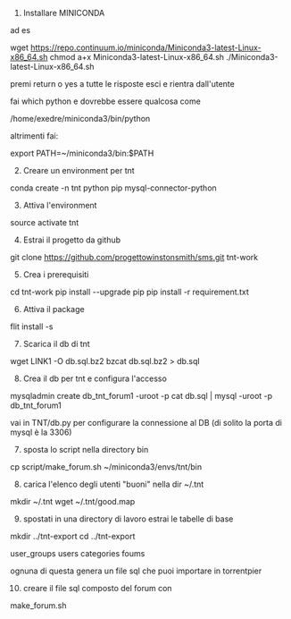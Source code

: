 
1. Installare MINICONDA

ad es 

wget https://repo.continuum.io/miniconda/Miniconda3-latest-Linux-x86_64.sh
chmod a+x Miniconda3-latest-Linux-x86_64.sh
./Miniconda3-latest-Linux-x86_64.sh

premi return o yes a tutte le risposte
esci e rientra dall'utente

fai which python
e dovrebbe essere qualcosa come

/home/exedre/miniconda3/bin/python

altrimenti fai:

export PATH=~/miniconda3/bin:$PATH

2. Creare un environment per tnt

conda create -n tnt python pip mysql-connector-python

3. Attiva l'environment

source activate tnt



4. Estrai il progetto da github

git clone https://github.com/progettowinstonsmith/sms.git tnt-work

5. Crea i prerequisiti

cd tnt-work
pip install --upgrade pip
pip install -r requirement.txt

6. Attiva il package

flit install -s

7. Scarica il db di tnt

wget LINK1 -O db.sql.bz2
bzcat db.sql.bz2 > db.sql

8. Crea il db per tnt e configura l'accesso

mysqladmin create db_tnt_forum1 -uroot -p<password>
cat db.sql | mysql -uroot -p<password> db_tnt_forum1

vai in TNT/db.py per configurare la connessione al DB (di solito la porta di mysql è la 3306)

7. sposta lo script nella directory bin

cp script/make_forum.sh ~/miniconda3/envs/tnt/bin
    
8. carica l'elenco degli utenti "buoni" nella dir ~/.tnt

mkdir ~/.tnt
wget <LINK2> ~/.tnt/good.map

9. spostati in una directory di lavoro estrai le tabelle di base

mkdir ../tnt-export
cd ../tnt-export

user_groups
users
categories
foums

ognuna di questa genera un file sql che puoi importare in torrentpier


10. creare il file sql composto del forum con

make_forum.sh <ID>






